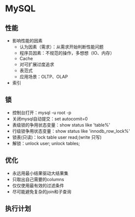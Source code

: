 # MySQL

## 性能
* 影响性能的因素
	* 认为因素（需求）：从需求开始判断性能问题
	* 程序员因素：不规范的操作，多想想（IO、内存）
	* Cache
	* 对可扩展过度追求
	* 表范式
	* 应用场景：OLTP、OLAP
* 索引
	
## 锁
* 控制台打开：mysql -u root -p
* 关闭mysql自动提交：set autocomit=0
* 表级锁的争用状态变量：show status like 'table%'
* 行级锁争用状态变量：show status like 'innodb_row_lock%'
* 锁表(只读)：lock table user read;(write 只写)
* 解锁：unlock user; unlock tables;

## 优化
* 永远用最小结果驱动大结果集
* 只取出自己需要的columns
* 仅仅使用最有效的过滤条件
* 尽可能避免复杂的join和子查询

## 执行计划





